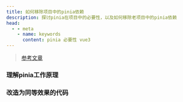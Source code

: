 ```yaml
---
title: 如何移除项目中的pinia依赖
description: 探讨pinia在项目中的必要性，以及如何移除老项目中的pinia依赖
head:
  - - meta
    - name: keywords
      content: pinia 必要性 vue3
---
```


> [参考文章](https://cloud.tencent.com/developer/article/2439181)

### 理解pinia工作原理



### 改造为同等效果的代码